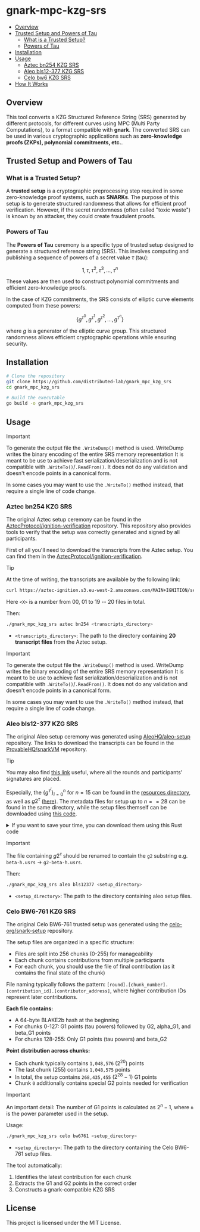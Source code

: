# gnark-mpc-kzg-srs

- [Overview](#overview)
- [Trusted Setup and Powers of Tau](#trusted-setup-and-powers-of-tau)
  - [What is a Trusted Setup?](#what-is-a-trusted-setup)
  - [Powers of Tau](#powers-of-tau)
- [Installation](#installation)
- [Usage](#usage)
  - [Aztec bn254 KZG SRS](#aztec-bn254-kzg-srs)
  - [Aleo bls12-377 KZG SRS](#aleo-bls12-377-kzg-srs)
  - [Celo bw6 KZG SRS](#celo-bw6-kzg-srs)
- [How It Works](#how-it-works)

## Overview
This tool converts a KZG Structured Reference String (SRS) generated by different protocols, for different curves using MPC (Multi Party Computations), to a format compatible with **gnark**. The converted SRS can be used in various cryptographic applications such as **zero-knowledge proofs (ZKPs), polynomial commitments, etc.**.

## Trusted Setup and Powers of Tau

### What is a Trusted Setup?
A **trusted setup** is a cryptographic preprocessing step required in some zero-knowledge proof systems, such as **SNARKs**. The purpose of this setup is to generate structured randomness that allows for efficient proof verification. However, if the secret randomness (often called "toxic waste") is known by an attacker, they could create fraudulent proofs.

### Powers of Tau
The **Powers of Tau** ceremony is a specific type of trusted setup designed to generate a structured reference string (SRS). This involves computing and publishing a sequence of powers of a secret value $\tau$ (tau):

```math
1, \tau, \tau^2, \tau^3, \dots, \tau^n
```

These values are then used to construct polynomial commitments and efficient zero-knowledge proofs.

In the case of KZG commitments, the SRS consists of elliptic curve elements computed from these powers:

```math
\{ g^{\tau^0}, g^{\tau^1}, g^{\tau^2}, \dots, g^{\tau^n} \}
```

where $g$ is a generator of the elliptic curve group. This structured randomness allows efficient cryptographic operations while ensuring security.

## Installation

```sh
# Clone the repository
git clone https://github.com/distributed-lab/gnark_mpc_kzg_srs
cd gnark_mpc_kzg_srs

# Build the executable
go build -o gnark_mpc_kzg_srs
```

## Usage

> [!IMPORTANT]
> To generate the output file the `.WriteDump()` method is used. WriteDump writes the binary encoding of the entire SRS
> memory representation It is meant to be use to achieve fast serialization/deserialization and is not compatible with
> `.WriteTo()`/`.ReadFrom()`. It does not do any validation and doesn't encode points in a canonical form.
>
> In some cases you may want to use the `.WriteTo()` method instead, that require a single line of code change.


### Aztec bn254 KZG SRS

The original Aztec setup ceremony can be found in the [AztecProtocol/ignition-verification](https://github.com/AztecProtocol/ignition-verification) repository. This repository also provides tools to verify that the setup was correctly generated and signed by all participants.

First of all you'll need to download the transcripts from the Aztec setup. You can find them in the 
[AztecProtocol/ignition-verification](https://github.com/AztecProtocol/ignition-verification).

> [!TIP]
> 
> At the time of writing, the transcripts are available by the following link:
>
> ```bash
> curl https://aztec-ignition.s3.eu-west-2.amazonaws.com/MAIN+IGNITION/sealed/transcript<X>.dat -o transcript<X>.dat
> ```
> 
> Here `<X>` is a number from 00, 01 to 19 -- 20 files in total.

Then:

```sh
./gnark_mpc_kzg_srs aztec bn254 <transcripts_directory>
```
- `<transcripts_directory>`: The path to the directory containing **20 transcript files** from the Aztec setup.

> [!IMPORTANT]
> To generate the output file the `.WriteDump()` method is used. WriteDump writes the binary encoding of the entire SRS
> memory representation It is meant to be use to achieve fast serialization/deserialization and is not compatible with
> `.WriteTo()`/`.ReadFrom()`. It does not do any validation and doesn't encode points in a canonical form.
> 
> In some cases you may want to use the `.WriteTo()` method instead, that require a single line of code change.

### Aleo bls12-377 KZG SRS

The original Aleo setup ceremony was generated using [AleoHQ/aleo-setup](https://github.com/AleoHQ/aleo-setup) repository.
The links to download the transcripts can be found in the [ProvableHQ/snarkVM](https://github.com/ProvableHQ/snarkVM) repository.

> [!TIP]
> You may also find [this link](https://setup-staging.aleo.org/transcripts) useful, where all the rounds and participants' signatures are placed.

Especially, the $`\{g^{\tau^i}\}^n_{i=0}`$ for $n = 15$ can be found in the [resources directory](https://github.com/ProvableHQ/snarkVM/blob/82f1dbbf255a3b34d3732f395597a30276227966/parameters/src/mainnet/resources/powers-of-beta-15.usrs), as well as
$g2^{\tau}$ ([here](https://github.com/ProvableHQ/snarkVM/blob/82f1dbbf255a3b34d3732f395597a30276227966/parameters/src/mainnet/resources/beta-h.usrs)). 
The metadata files for setup up to $n == 28$ can be found in the same directory, while the setup files themself can be 
downloaded using [this code](https://github.com/ProvableHQ/snarkVM/blob/82f1dbbf255a3b34d3732f395597a30276227966/parameters/src/mainnet/mod.rs#L23-L43).

<details>
  <summary>If you want to save your time, you can download them using this Rust code</summary>

  ```Rust
  use snarkvm_algorithms::polycommit::kzg10::KZG10;
  use snarkvm_curves::bls12_377::Bls12_377;
  
  const MAX_NUM_POWERS: usize = 1 << 28;
  
  fn main() -> Result<(), Box<dyn std::error::Error>> {
      KZG10::<Bls12_377>::load_srs(MAX_NUM_POWERS).unwrap();
      
      Ok(())
  }
  ```

  ```Toml
  [package]
  name = "setup-downloader"
  version = "0.1.0"
  edition = "2021"
  
  [dependencies]
  snarkvm-algorithms = { version = "1.1.0", git = "https://github.com/AleoHQ/snarkVM.git" }
  snarkvm-curves = { version = "1.1.0", git = "https://github.com/AleoHQ/snarkVM.git" }
  ```

  The files will appear in the ~/.aleo/resources directory.  

</details>

> [!IMPORTANT]
> The file containing $g2^{\tau}$ should be renamed to contain the `g2` substring e.g. `beta-h.usrs` -> `g2-beta-h.usrs`.

Then:

```sh
./gnark_mpc_kzg_srs aleo bls12377 <setup_directory>
```
- `<setup_directory>`: The path to the directory containing aleo setup files.

### Celo BW6-761 KZG SRS

The original Celo BW6-761 trusted setup was generated using the [celo-org/snark-setup](https://github.com/celo-org/snark-setup) repository.

The setup files are organized in a specific structure:

- Files are split into 256 chunks (0-255) for manageability
- Each chunk contains contributions from multiple participants
- For each chunk, you should use the file of final contribution (as it contains the final state of the chunk)

File naming typically follows the pattern: `[round].[chunk_number].[contribution_id].[contributor_address]`, where higher contribution IDs represent later contributions.

**Each file contains:**

- A 64-byte BLAKE2b hash at the beginning
- For chunks 0-127: G1 points (tau powers) followed by G2, alpha_G1, and beta_G1 points
- For chunks 128-255: Only G1 points (tau powers) and beta_G2

**Point distribution across chunks:**

- Each chunk typically contains `1,048,576` ($2^{20}$) points
- The last chunk (255) contains `1,048,575` points
- In total, the setup contains `268,435,455` ($2^{28} - 1$) G1 points
- Chunk `0` additionally contains special G2 points needed for verification

> [!IMPORTANT]
> An important detail: The number of G1 points is calculated as $2^{n}  - 1$, where `n` is the power parameter used in the setup.

Usage:

```sh
./gnark_mpc_kzg_srs celo bw6761 <setup_directory>
```
- `<setup_directory>`: The path to the directory containing the Celo BW6-761 setup files.

The tool automatically:

1. Identifies the latest contribution for each chunk
2. Extracts the G1 and G2 points in the correct order
3. Constructs a gnark-compatible KZG SRS


## License
This project is licensed under the MIT License.
